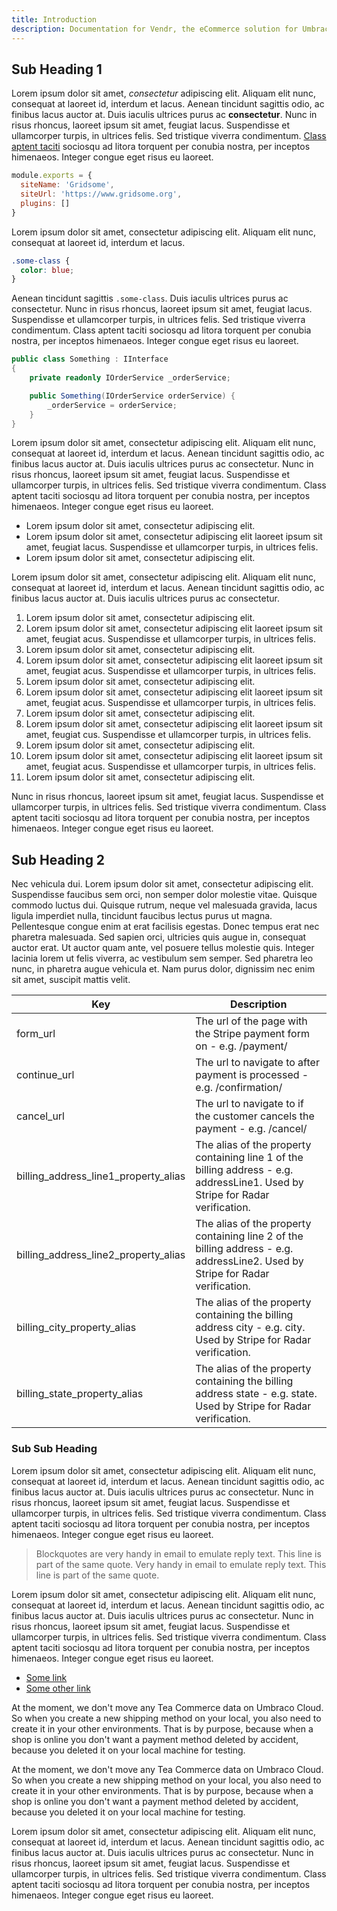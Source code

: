 ```yaml
---
title: Introduction
description: Documentation for Vendr, the eCommerce solution for Umbraco v8+
---
```


## Sub Heading 1
Lorem ipsum dolor sit amet, *consectetur* adipiscing elit. Aliquam elit nunc, consequat at laoreet id, interdum et lacus. Aenean tincidunt sagittis odio, ac finibus lacus auctor at. Duis iaculis ultrices purus ac **consectetur**. Nunc in risus rhoncus, laoreet ipsum sit amet, feugiat lacus. Suspendisse et ullamcorper turpis, in ultrices felis. Sed tristique viverra condimentum. [Class aptent taciti](https://google.com) sociosqu ad litora torquent per conubia nostra, per inceptos himenaeos. Integer congue eget risus eu laoreet.

<tip type="good" heading="Something good" />

```js
module.exports = {
  siteName: 'Gridsome',
  siteUrl: 'https://www.gridsome.org',
  plugins: []
}
```

Lorem ipsum dolor sit amet, consectetur adipiscing elit. Aliquam elit nunc, consequat at laoreet id, interdum et lacus. 

<tip type="bad" heading="Something bad" />

```css
.some-class {
  color: blue;
}
```

Aenean tincidunt sagittis `.some-class`. Duis iaculis ultrices purus ac consectetur. Nunc in risus rhoncus, laoreet ipsum sit amet, feugiat lacus. Suspendisse et ullamcorper turpis, in ultrices felis. Sed tristique viverra condimentum. Class aptent taciti sociosqu ad litora torquent per conubia nostra, per inceptos himenaeos. Integer congue eget risus eu laoreet.

```csharp
public class Something : IInterface
{
    private readonly IOrderService _orderService;

    public Something(IOrderService orderService) {
        _orderService = orderService;
    }
}
```

Lorem ipsum dolor sit amet, consectetur adipiscing elit. Aliquam elit nunc, consequat at laoreet id, interdum et lacus. Aenean tincidunt sagittis odio, ac finibus lacus auctor at. Duis iaculis ultrices purus ac consectetur. Nunc in risus rhoncus, laoreet ipsum sit amet, feugiat lacus. Suspendisse et ullamcorper turpis, in ultrices felis. Sed tristique viverra condimentum. Class aptent taciti sociosqu ad litora torquent per conubia nostra, per inceptos himenaeos. Integer congue eget risus eu laoreet.

* Lorem ipsum dolor sit amet, consectetur adipiscing elit.
* Lorem ipsum dolor sit amet, consectetur adipiscing elit laoreet ipsum sit amet, feugiat lacus. Suspendisse et ullamcorper turpis, in ultrices felis.
* Lorem ipsum dolor sit amet, consectetur adipiscing elit.

Lorem ipsum dolor sit amet, consectetur adipiscing elit. Aliquam elit nunc, consequat at laoreet id, interdum et lacus. Aenean tincidunt sagittis odio, ac finibus lacus auctor at. Duis iaculis ultrices purus ac consectetur. 

1. Lorem ipsum dolor sit amet, consectetur adipiscing elit.
2. Lorem ipsum dolor sit amet, consectetur adipiscing elit laoreet ipsum sit amet, feugiat acus. Suspendisse et ullamcorper turpis, in ultrices felis.
3. Lorem ipsum dolor sit amet, consectetur adipiscing elit.
4. Lorem ipsum dolor sit amet, consectetur adipiscing elit laoreet ipsum sit amet, feugiat acus. Suspendisse et ullamcorper turpis, in ultrices felis.
5. Lorem ipsum dolor sit amet, consectetur adipiscing elit.
6. Lorem ipsum dolor sit amet, consectetur adipiscing elit laoreet ipsum sit amet, feugiat acus. Suspendisse et ullamcorper turpis, in ultrices felis.
7. Lorem ipsum dolor sit amet, consectetur adipiscing elit.
8. Lorem ipsum dolor sit amet, consectetur adipiscing elit laoreet ipsum sit amet, feugiat cus. Suspendisse et ullamcorper turpis, in ultrices felis.
9. Lorem ipsum dolor sit amet, consectetur adipiscing elit.
10. Lorem ipsum dolor sit amet, consectetur adipiscing elit laoreet ipsum sit amet, feugiat acus. Suspendisse et ullamcorper turpis, in ultrices felis.
11. Lorem ipsum dolor sit amet, consectetur adipiscing elit.

Nunc in risus rhoncus, laoreet ipsum sit amet, feugiat lacus. Suspendisse et ullamcorper turpis, in ultrices felis. Sed tristique viverra condimentum. Class aptent taciti sociosqu ad litora torquent per conubia nostra, per inceptos himenaeos. Integer congue eget risus eu laoreet.

## Sub Heading 2
Nec vehicula dui. Lorem ipsum dolor sit amet, consectetur adipiscing elit. Suspendisse faucibus sem orci, non semper dolor molestie vitae. Quisque commodo luctus dui. Quisque rutrum, neque vel malesuada gravida, lacus ligula imperdiet nulla, tincidunt faucibus lectus purus ut magna. Pellentesque congue enim at erat facilisis egestas. Donec tempus erat nec pharetra malesuada. Sed sapien orci, ultricies quis augue in, consequat auctor erat. Ut auctor quam ante, vel posuere tellus molestie quis. Integer lacinia lorem ut felis viverra, ac vestibulum sem semper. Sed pharetra leo nunc, in pharetra augue vehicula et. Nam purus dolor, dignissim nec enim sit amet, suscipit mattis velit.

<div class="table-wrapper">

| Key | Description |
| --- | ----------- |
| form_url | The url of the page with the Stripe payment form on - e.g. /payment/ |
| continue_url | The url to navigate to after payment is processed - e.g. /confirmation/ | 
| cancel_url | The url to navigate to if the customer cancels the payment - e.g. /cancel/ | 
| billing_address_line1_property_alias | The alias of the property containing line 1 of the billing address - e.g. addressLine1. Used by Stripe for Radar verification. | 
| billing_address_line2_property_alias | The alias of the property containing line 2 of the billing address - e.g. addressLine2. Used by Stripe for Radar verification. |
| billing_city_property_alias | The alias of the property containing the billing address city - e.g. city. Used by Stripe for Radar verification. | 
| billing_state_property_alias | The alias of the property containing the billing address state - e.g. state. Used by Stripe for Radar verification. | 

</div>

### Sub Sub Heading
Lorem ipsum dolor sit amet, consectetur adipiscing elit. Aliquam elit nunc, consequat at laoreet id, interdum et lacus. Aenean tincidunt sagittis odio, ac finibus lacus auctor at. Duis iaculis ultrices purus ac consectetur. Nunc in risus rhoncus, laoreet ipsum sit amet, feugiat lacus. Suspendisse et ullamcorper turpis, in ultrices felis. Sed tristique viverra condimentum. Class aptent taciti sociosqu ad litora torquent per conubia nostra, per inceptos himenaeos. Integer congue eget risus eu laoreet.

> Blockquotes are very handy in email to emulate reply text.
> This line is part of the same quote.
> Very handy in email to emulate reply text.
> This line is part of the same quote.

Lorem ipsum dolor sit amet, consectetur adipiscing elit. Aliquam elit nunc, consequat at laoreet id, interdum et lacus. Aenean tincidunt sagittis odio, ac finibus lacus auctor at. Duis iaculis ultrices purus ac consectetur. Nunc in risus rhoncus, laoreet ipsum sit amet, feugiat lacus. Suspendisse et ullamcorper turpis, in ultrices felis. Sed tristique viverra condimentum. Class aptent taciti sociosqu ad litora torquent per conubia nostra, per inceptos himenaeos. Integer congue eget risus eu laoreet.

<message-box type="info" heading="See also">

* [Some link](/)
* [Some other link](/)

</message-box>


<message-box type="warn" heading="No data is moved">

At the moment, we don't move any Tea Commerce data on Umbraco Cloud. So when you create a new shipping method on your local, you also need to create it in your other environments. That is by purpose, because when a shop is online you don't want a payment method deleted by accident, because you deleted it on your local machine for testing.

</message-box>


<message-box type="success" heading="No data is moved">

At the moment, we don't move any Tea Commerce data on Umbraco Cloud. So when you create a new shipping method on your local, you also need to create it in your other environments. That is by purpose, because when a shop is online you don't want a payment method deleted by accident, because you deleted it on your local machine for testing.

</message-box>

Lorem ipsum dolor sit amet, consectetur adipiscing elit. Aliquam elit nunc, consequat at laoreet id, interdum et lacus. Aenean tincidunt sagittis odio, ac finibus lacus auctor at. Duis iaculis ultrices purus ac consectetur. Nunc in risus rhoncus, laoreet ipsum sit amet, feugiat lacus. Suspendisse et ullamcorper turpis, in ultrices felis. Sed tristique viverra condimentum. Class aptent taciti sociosqu ad litora torquent per conubia nostra, per inceptos himenaeos. Integer congue eget risus eu laoreet.
